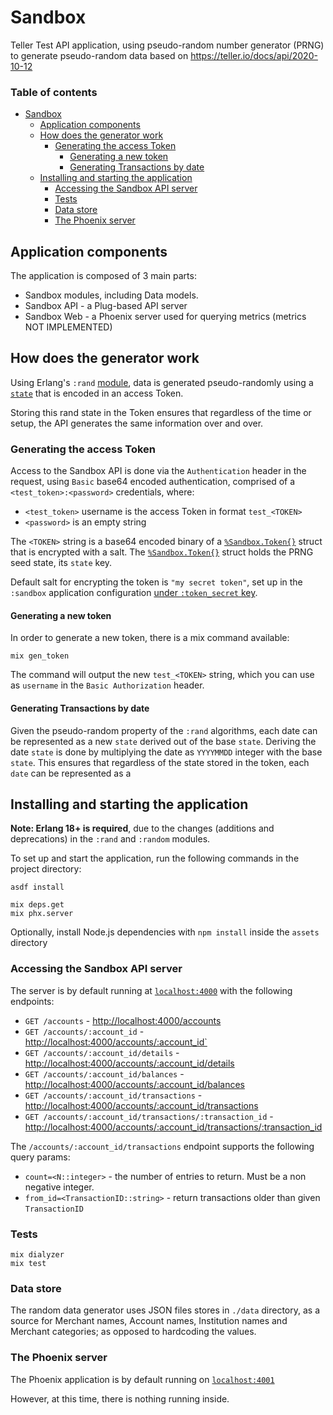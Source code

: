 # Sandbox

Teller Test API application, using pseudo-random number generator (PRNG) to generate pseudo-random data based on https://teller.io/docs/api/2020-10-12

### Table of contents

- [Sandbox](#sandbox)
  - [Application components](#application-components)
  - [How does the generator work](#how-does-the-generator-work)
    - [Generating the access Token](#generating-the-access-token)
      - [Generating a new token](#generating-a-new-token)
      - [Generating Transactions by date](#generating-transactions-by-date)
  - [Installing and starting the application](#installing-and-starting-the-application)
    - [Accessing the Sandbox API server](#accessing-the-sandbox-api-server)
    - [Tests](#tests)
    - [Data store](#data-store)
    - [The Phoenix server](#the-phoenix-server)

## Application components

The application is composed of 3 main parts:
- Sandbox modules, including Data models.
- Sandbox API - a Plug-based API server
- Sandbox Web - a Phoenix server used for querying metrics (metrics NOT IMPLEMENTED)



## How does the generator work

Using Erlang's `:rand` [module](https://erlang.org/doc/man/rand.htm), data is generated pseudo-randomly using a [`state`](https://erlang.org/doc/man/rand.html#type-export_state) that is encoded in an access Token.

Storing this rand state in the Token ensures that regardless of the time or setup, the API generates the same information over and over.

### Generating the access Token

Access to the Sandbox API is done via the `Authentication` header in the request, using `Basic` base64 encoded authentication, comprised of a `<test_token>:<password>` credentials, where:
- `<test_token>` username is the access Token in format `test_<TOKEN>`
- `<password>` is an empty string

The `<TOKEN>` string is a base64 encoded binary of a [`%Sandbox.Token{}`](https://github.com/mpotra/teller_sandbox/blob/main/lib/sandbox/token.ex) struct that is encrypted with a salt. The [`%Sandbox.Token{}`](https://github.com/mpotra/teller_sandbox/blob/main/lib/sandbox/token.ex) struct holds the PRNG seed state, its `state` key.

Default salt for encrypting the token is `"my secret token"`, set up in the `:sandbox` application configuration [under `:token_secret` key](https://github.com/mpotra/teller_sandbox/blob/main/config/config.exs#L11).

#### Generating a new token

In order to generate a new token, there is a mix command available:
```
mix gen_token
```

The command will output the new `test_<TOKEN>` string, which you can use as `username` in the `Basic Authorization` header.

#### Generating Transactions by date

Given the pseudo-random property of the `:rand` algorithms, each date can be represented as a new `state` derived out of the base `state`.
Deriving the date `state` is done by multiplying the date as `YYYYMMDD` integer with the base `state`.
This ensures that regardless of the state stored in the token, each `date` can be represented as a 

## Installing and starting the application

**Note: Erlang 18+ is required**, due to the changes (additions and deprecations) in the `:rand` and `:random` modules.

To set up and start the application, run the following commands in the project directory:

```
asdf install

mix deps.get
mix phx.server
```

Optionally, install Node.js dependencies with `npm install` inside the `assets` directory


### Accessing the Sandbox API server

The server is by default running at [`localhost:4000`](http://localhost:4000) with the following endpoints:

- `GET /accounts` - [http://localhost:4000/accounts](http://localhost:4000/accounts)
- `GET /accounts/:account_id` - [http://localhost:4000/accounts/:account_id`](http://localhost:4000/accounts/:account_id)
- `GET /accounts/:account_id/details` - [http://localhost:4000/accounts/:account_id/details](http://localhost:4000/accounts/:account_id/details)
- `GET /accounts/:account_id/balances` - [http://localhost:4000/accounts/:account_id/balances](http://localhost:4000/accounts/:account_id/balances)
- `GET /accounts/:account_id/transactions` - [http://localhost:4000/accounts/:account_id/transactions](http://localhost:4000/accounts/:account_id/transactions)
- `GET /accounts/:account_id/transactions/:transaction_id` - [http://localhost:4000/accounts/:account_id/transactions/:transaction_id](http://localhost:4000/accounts/:account_id/transactions/:transaction_id)

The `/accounts/:account_id/transactions` endpoint supports the following query params:
- `count=<N::integer>` - the number of entries to return. Must be a non negative integer.
- `from_id=<TransactionID::string>` - return transactions older than given `TransactionID`

### Tests

```
mix dialyzer
mix test
```

### Data store

The random data generator uses JSON files stores in `./data` directory, as a source for Merchant names, Account names, Institution names and Merchant categories; as opposed to hardcoding the values.

### The Phoenix server

The Phoenix application is by default running on [`localhost:4001`](http://localhost:4001)

However, at this time, there is nothing running inside.